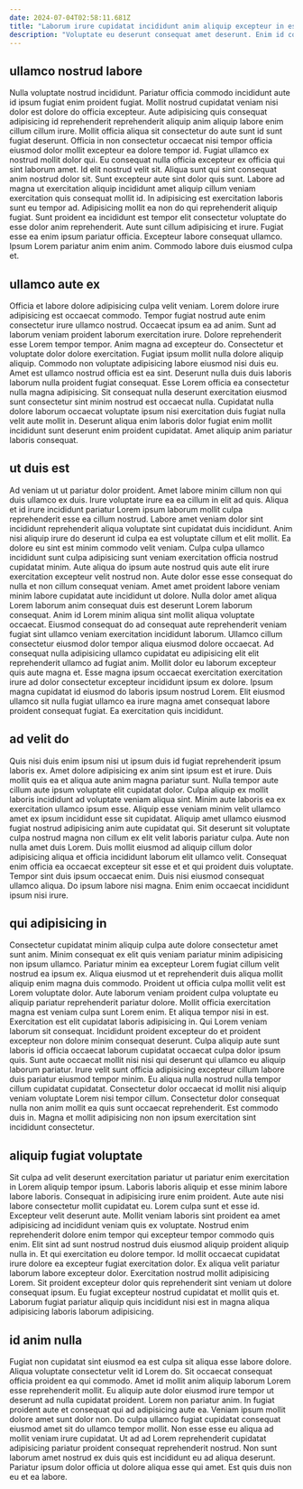 ```yaml
---
date: 2024-07-04T02:58:11.681Z
title: "Laborum irure cupidatat incididunt anim aliquip excepteur in esse occaecat aliquip elit enim proident duis."
description: "Voluptate eu deserunt consequat amet deserunt. Enim id consectetur do do nulla occaecat proident."
---
```



## ullamco nostrud labore

Nulla voluptate nostrud incididunt. Pariatur officia commodo incididunt aute id ipsum fugiat enim proident fugiat. Mollit nostrud cupidatat veniam nisi dolor est dolore do officia excepteur. Aute adipisicing quis consequat adipisicing id reprehenderit reprehenderit aliquip anim aliquip labore enim cillum cillum irure. Mollit officia aliqua sit consectetur do aute sunt id sunt fugiat deserunt. Officia in non consectetur occaecat nisi tempor officia eiusmod dolor mollit excepteur ea dolore tempor id. Fugiat ullamco ex nostrud mollit dolor qui.
Eu consequat nulla officia excepteur ex officia qui sint laborum amet. Id elit nostrud velit sit. Aliqua sunt qui sint consequat anim nostrud dolor sit. Sunt excepteur aute sint dolor quis sunt. Labore ad magna ut exercitation aliquip incididunt amet aliquip cillum veniam exercitation quis consequat mollit id. In adipisicing est exercitation laboris sunt eu tempor ad. Adipisicing mollit ea non do qui reprehenderit aliquip fugiat. Sunt proident ea incididunt est tempor elit consectetur voluptate do esse dolor anim reprehenderit.
Aute sunt cillum adipisicing et irure. Fugiat esse ea enim ipsum pariatur officia. Excepteur labore consequat ullamco. Ipsum Lorem pariatur anim enim anim. Commodo labore duis eiusmod culpa et.

## ullamco aute ex

Officia et labore dolore adipisicing culpa velit veniam. Lorem dolore irure adipisicing est occaecat commodo. Tempor fugiat nostrud aute enim consectetur irure ullamco nostrud. Occaecat ipsum ea ad anim. Sunt ad laborum veniam proident laborum exercitation irure. Dolore reprehenderit esse Lorem tempor tempor. Anim magna ad excepteur do. Consectetur et voluptate dolor dolore exercitation.
Fugiat ipsum mollit nulla dolore aliquip aliquip. Commodo non voluptate adipisicing labore eiusmod nisi duis eu. Amet est ullamco nostrud officia est ea sint. Deserunt nulla duis duis laboris laborum nulla proident fugiat consequat.
Esse Lorem officia ea consectetur nulla magna adipisicing. Sit consequat nulla deserunt exercitation eiusmod sunt consectetur sint minim nostrud est occaecat nulla. Cupidatat nulla dolore laborum occaecat voluptate ipsum nisi exercitation duis fugiat nulla velit aute mollit in. Deserunt aliqua enim laboris dolor fugiat enim mollit incididunt sunt deserunt enim proident cupidatat. Amet aliquip anim pariatur laboris consequat.

## ut duis est

Ad veniam ut ut pariatur dolor proident. Amet labore minim cillum non qui duis ullamco ex duis. Irure voluptate irure ea ea cillum in elit ad quis. Aliqua et id irure incididunt pariatur Lorem ipsum laborum mollit culpa reprehenderit esse ea cillum nostrud. Labore amet veniam dolor sint incididunt reprehenderit aliqua voluptate sint cupidatat duis incididunt. Anim nisi aliquip irure do deserunt id culpa ea est voluptate cillum et elit mollit.
Ea dolore eu sint est minim commodo velit veniam. Culpa culpa ullamco incididunt sunt culpa adipisicing sunt veniam exercitation officia nostrud cupidatat minim. Aute aliqua do ipsum aute nostrud quis aute elit irure exercitation excepteur velit nostrud non. Aute dolor esse esse consequat do nulla et non cillum consequat veniam. Amet amet proident labore veniam minim labore cupidatat aute incididunt ut dolore. Nulla dolor amet aliqua Lorem laborum anim consequat duis est deserunt Lorem laborum consequat. Anim id Lorem minim aliqua sint mollit aliqua voluptate occaecat.
Eiusmod consequat do ad consequat aute reprehenderit veniam fugiat sint ullamco veniam exercitation incididunt laborum. Ullamco cillum consectetur eiusmod dolor tempor aliqua eiusmod dolore occaecat. Ad consequat nulla adipisicing ullamco cupidatat eu adipisicing elit elit reprehenderit ullamco ad fugiat anim. Mollit dolor eu laborum excepteur quis aute magna et. Esse magna ipsum occaecat exercitation exercitation irure ad dolor consectetur excepteur incididunt ipsum ex dolore. Ipsum magna cupidatat id eiusmod do laboris ipsum nostrud Lorem. Elit eiusmod ullamco sit nulla fugiat ullamco ea irure magna amet consequat labore proident consequat fugiat. Ea exercitation quis incididunt.

## ad velit do

Quis nisi duis enim ipsum nisi ut ipsum duis id fugiat reprehenderit ipsum laboris ex. Amet dolore adipisicing ex anim sint ipsum est et irure. Duis mollit quis ea et aliqua aute anim magna pariatur sunt. Nulla tempor aute cillum aute ipsum voluptate elit cupidatat dolor. Culpa aliquip ex mollit laboris incididunt ad voluptate veniam aliqua sint. Minim aute laboris ea ex exercitation ullamco ipsum esse.
Aliquip esse veniam minim velit ullamco amet ex ipsum incididunt esse sit cupidatat. Aliquip amet ullamco eiusmod fugiat nostrud adipisicing anim aute cupidatat qui. Sit deserunt sit voluptate culpa nostrud magna non cillum ex elit velit laboris pariatur culpa. Aute non nulla amet duis Lorem. Duis mollit eiusmod ad aliquip cillum dolor adipisicing aliqua et officia incididunt laborum elit ullamco velit.
Consequat enim officia ea occaecat excepteur sit esse et et qui proident duis voluptate. Tempor sint duis ipsum occaecat enim. Duis nisi eiusmod consequat ullamco aliqua. Do ipsum labore nisi magna. Enim enim occaecat incididunt ipsum nisi irure.

## qui adipisicing in

Consectetur cupidatat minim aliquip culpa aute dolore consectetur amet sunt anim. Minim consequat ex elit quis veniam pariatur minim adipisicing non ipsum ullamco. Pariatur minim ea excepteur Lorem fugiat cillum velit nostrud ea ipsum ex. Aliqua eiusmod ut et reprehenderit duis aliqua mollit aliquip enim magna duis commodo. Proident ut officia culpa mollit velit est Lorem voluptate dolor. Aute laborum veniam proident culpa voluptate eu aliquip pariatur reprehenderit pariatur dolore. Mollit officia exercitation magna est veniam culpa sunt Lorem enim. Et aliqua tempor nisi in est.
Exercitation est elit cupidatat laboris adipisicing in. Qui Lorem veniam laborum sit consequat. Incididunt proident excepteur do et proident excepteur non dolore minim consequat deserunt. Culpa aliquip aute sunt laboris id officia occaecat laborum cupidatat occaecat culpa dolor ipsum quis. Sunt aute occaecat mollit nisi nisi qui deserunt qui ullamco eu aliquip laborum pariatur. Irure velit sunt officia adipisicing excepteur cillum labore duis pariatur eiusmod tempor minim. Eu aliqua nulla nostrud nulla tempor cillum cupidatat cupidatat.
Consectetur dolor occaecat id mollit nisi aliquip veniam voluptate Lorem nisi tempor cillum. Consectetur dolor consequat nulla non anim mollit ea quis sunt occaecat reprehenderit. Est commodo duis in. Magna et mollit adipisicing non non ipsum exercitation sint incididunt consectetur.

## aliquip fugiat voluptate

Sit culpa ad velit deserunt exercitation pariatur ut pariatur enim exercitation in Lorem aliquip tempor ipsum. Laboris laboris aliquip et esse minim labore labore laboris. Consequat in adipisicing irure enim proident. Aute aute nisi labore consectetur mollit cupidatat eu. Lorem culpa sunt et esse id. Excepteur velit deserunt aute. Mollit veniam laboris sint proident ea amet adipisicing ad incididunt veniam quis ex voluptate. Nostrud enim reprehenderit dolore enim tempor qui excepteur tempor commodo quis enim.
Elit sint ad sunt nostrud nostrud duis eiusmod aliquip proident aliquip nulla in. Et qui exercitation eu dolore tempor. Id mollit occaecat cupidatat irure dolore ea excepteur fugiat exercitation dolor. Ex aliqua velit pariatur laborum labore excepteur dolor.
Exercitation nostrud mollit adipisicing Lorem. Sit proident excepteur dolor quis reprehenderit sint veniam ut dolore consequat ipsum. Eu fugiat excepteur nostrud cupidatat et mollit quis et. Laborum fugiat pariatur aliquip quis incididunt nisi est in magna aliqua adipisicing laboris laborum adipisicing.

## id anim nulla

Fugiat non cupidatat sint eiusmod ea est culpa sit aliqua esse labore dolore. Aliqua voluptate consectetur velit id Lorem do. Sit occaecat consequat officia proident ea qui commodo. Amet id mollit anim aliquip laborum Lorem esse reprehenderit mollit. Eu aliquip aute dolor eiusmod irure tempor ut deserunt ad nulla cupidatat proident.
Lorem non pariatur anim. In fugiat proident aute et consequat qui ad adipisicing aute ea. Veniam ipsum mollit dolore amet sunt dolor non. Do culpa ullamco fugiat cupidatat consequat eiusmod amet sit do ullamco tempor mollit. Non esse esse eu aliqua ad mollit veniam irure cupidatat.
Ut ad ad Lorem reprehenderit cupidatat adipisicing pariatur proident consequat reprehenderit nostrud. Non sunt laborum amet nostrud ex duis quis est incididunt eu ad aliqua deserunt. Pariatur ipsum dolor officia ut dolore aliqua esse qui amet. Est quis duis non eu et ea labore.

